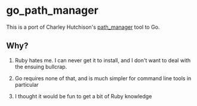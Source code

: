 # go_path_manager

This is a port of Charley Hutchison's <a href="https://github.com/glenwayguy/path_manager">path_manager</a> tool to Go.

## Why?

1) Ruby hates me. I can never get it to install, and I don't want to deal with the ensuing bullcrap.

2) Go requires none of that, and is much simpler for command line tools in particular

3) I thought it would be fun to get a bit of Ruby knowledge